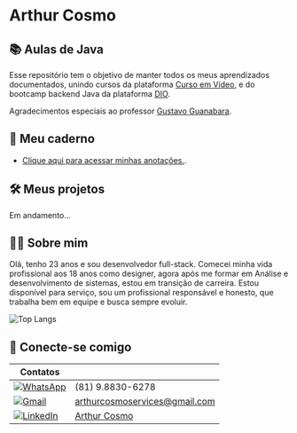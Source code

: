 # Arthur Cosmo

## 📚 Aulas de Java
Esse repositório tem o objetivo de manter todos os meus aprendizados documentados, unindo cursos da plataforma
[Curso em Vídeo](https://www.cursoemvideo.com/), e do bootcamp backend Java da plataforma [DIO](https://www.dio.me/).

Agradecimentos especiais ao professor [Gustavo Guanabara](https://www.linkedin.com/in/guanabara/).

## 📝 Meu caderno 

- [Clique aqui para acessar minhas anotações.](https://arthurfcosmo.github.io/Java/Aulas/1.compiladores_e_jvm.html).

## 🛠 Meus projetos

Em andamento...

## 🙋‍♂️ Sobre mim 

Olá, tenho 23 anos e sou desenvolvedor full-stack. Comecei minha vida profissional aos 18 anos como designer, agora após me formar em Análise e desenvolvimento de sistemas, estou em transição de carreira. Estou disponível para serviço, sou um profissional responsável e honesto, que trabalha bem em equipe e busca sempre evoluir.

![Top Langs](https://github-readme-stats.vercel.app/api/top-langs/?username=ArthurFCosmo&layout=compact)

## 🤝 Conecte-se comigo 

| Contatos |  |
| --- | --- |
| [![WhatsApp](https://img.shields.io/badge/WhatsApp-25D366?style=for-the-badge&logo=whatsapp&logoColor=white)](https://wa.me/DDI+DDD+SEU_NUMERO_WHATSAPP)| (81) 9.8830-6278 |
| [![Gmail](https://img.shields.io/badge/Gmail-333333?style=for-the-badge&logo=gmail&logoColor=red)](mailto:SEUGMAIL) | arthurcosmoservices@gmail.com |
| [![LinkedIn](https://img.shields.io/badge/LinkedIn-0077B5?style=for-the-badge&logo=linkedin&logoColor=white)](https://www.linkedin.com/in/SEUUSERNAME/) | [Arthur Cosmo](www.linkedin.com/in/arthur-cosmo-8588822b1) |
